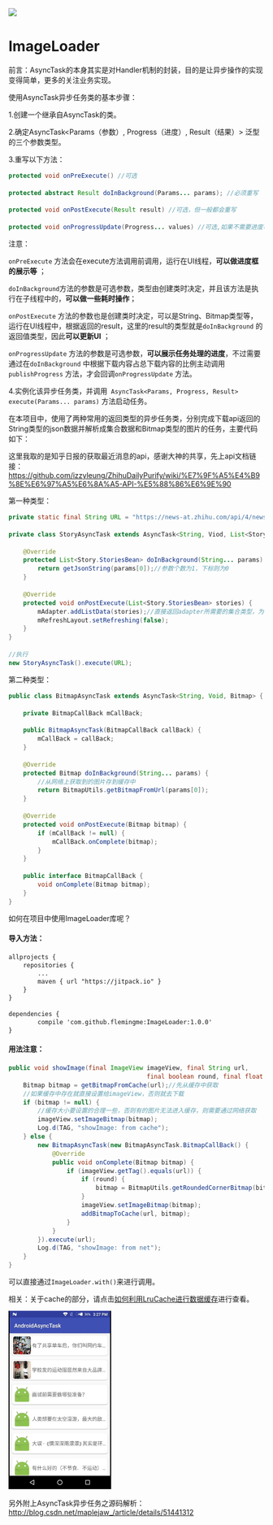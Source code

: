 [![](https://jitpack.io/v/flemingme/ImageLoader.svg)](https://jitpack.io/#flemingme/ImageLoader)

# ImageLoader

前言：AsyncTask的本身其实是对Handler机制的封装，目的是让异步操作的实现变得简单，更多的关注业务实现。

使用AsyncTask异步任务类的基本步骤：

1.创建一个继承自AsyncTask的类。

2.确定AsyncTask<Params（参数）, Progress（进度）, Result（结果）> 泛型的三个参数类型。

3.重写以下方法：

```java
protected void onPreExecute() //可选

protected abstract Result doInBackground(Params... params); //必须重写

protected void onPostExecute(Result result) //可选，但一般都会重写

protected void onProgressUpdate(Progress... values) //可选,如果不需要进度可以写Void（大写的V）
```

注意：

`onPreExecute` 方法会在execute方法调用前调用，运行在UI线程，**可以做进度框的展示等** ；

`doInBackground`方法的参数是可选参数，类型由创建类时决定，并且该方法是执行在子线程中的，**可以做一些耗时操作**；

`onPostExecute` 方法的参数也是创建类时决定，可以是String、Bitmap类型等，运行在UI线程中，根据返回的result，这里的result的类型就是`doInBackground` 的返回值类型，因此**可以更新UI** ；

`onProgressUpdate` 方法的参数是可选参数，**可以展示任务处理的进度**，不过需要通过在`doInBackground` 中根据下载内容占总下载内容的比例主动调用`publishProgress` 方法，才会回调`onProgressUpdate` 方法。

4.实例化该异步任务类，并调用` AsyncTask<Params, Progress, Result> execute(Params... params)` 方法启动任务。



在本项目中，使用了两种常用的返回类型的异步任务类，分别完成下载api返回的String类型的json数据并解析成集合数据和Bitmap类型的图片的任务，主要代码如下：

这里我取的是知乎日报的获取最近消息的api，感谢大神的共享，先上api文档链接：https://github.com/izzyleung/ZhihuDailyPurify/wiki/%E7%9F%A5%E4%B9%8E%E6%97%A5%E6%8A%A5-API-%E5%88%86%E6%9E%90

第一种类型：

```java
private static final String URL = "https://news-at.zhihu.com/api/4/news/latest";

private class StoryAsyncTask extends AsyncTask<String, Viod, List<Story.StoriesBean>> {

    @Override
    protected List<Story.StoriesBean> doInBackground(String... params) {
        return getJsonString(params[0]);//参数个数为1，下标则为0
    }

    @Override
    protected void onPostExecute(List<Story.StoriesBean> stories) {
        mAdapter.addListData(stories);//直接返回adapter所需要的集合类型，为什么这样做？俩字儿“方便”
        mRefreshLayout.setRefreshing(false);
    }
}

//执行
new StoryAsyncTask().execute(URL);
```

第二种类型：

```java
public class BitmapAsyncTask extends AsyncTask<String, Void, Bitmap> {

    private BitmapCallBack mCallBack;

    public BitmapAsyncTask(BitmapCallBack callBack) {
        mCallBack = callBack;
    }

    @Override
    protected Bitmap doInBackground(String... params) {
        //从网络上获取到的图片存到缓存中
        return BitmapUtils.getBitmapFromUrl(params[0]);
    }

    @Override
    protected void onPostExecute(Bitmap bitmap) {
        if (mCallBack != null) {
            mCallBack.onComplete(bitmap);
        }
    }

    public interface BitmapCallBack {
        void onComplete(Bitmap bitmap);
    }
}
```

如何在项目中使用ImageLoader库呢？

#### 导入方法：

```
allprojects {
    repositories {
        ...
        maven { url "https://jitpack.io" }
    }
}

dependencies {
        compile 'com.github.flemingme:ImageLoader:1.0.0'
}
```

#### 用法注意：

```java
public void showImage(final ImageView imageView, final String url,
                                      final boolean round, final float roundPx) {
    Bitmap bitmap = getBitmapFromCache(url);//先从缓存中获取
    //如果缓存中存在就直接设置给imageView，否则就去下载
    if (bitmap != null) {
        //缓存大小要设置的合理一些，否则有的图片无法进入缓存，则需要通过网络获取
        imageView.setImageBitmap(bitmap);
        Log.d(TAG, "showImage: from cache");
    } else {
        new BitmapAsyncTask(new BitmapAsyncTask.BitmapCallBack() {
            @Override
            public void onComplete(Bitmap bitmap) {
                if (imageView.getTag().equals(url)) {
                    if (round) {
                        bitmap = BitmapUtils.getRoundedCornerBitmap(bitmap, roundPx);
                    }
                    imageView.setImageBitmap(bitmap);
                    addBitmapToCache(url, bitmap);
                }
            }
        }).execute(url);
        Log.d(TAG, "showImage: from net");
    }
}
```

可以直接通过`ImageLoader.with()`来进行调用。

相关：关于cache的部分，请点击[如何利用LruCache进行数据缓存](https://flemingme.github.io/2016/12/17/%E5%A6%82%E4%BD%95%E5%88%A9%E7%94%A8LruCache%E8%BF%9B%E8%A1%8C%E6%95%B0%E6%8D%AE%E7%BC%93%E5%AD%98/)进行查看。

<img src="art/ezgif.com-video-to-gif.gif" width="40%"></img>

另外附上AsyncTask异步任务之源码解析：http://blog.csdn.net/maplejaw_/article/details/51441312
